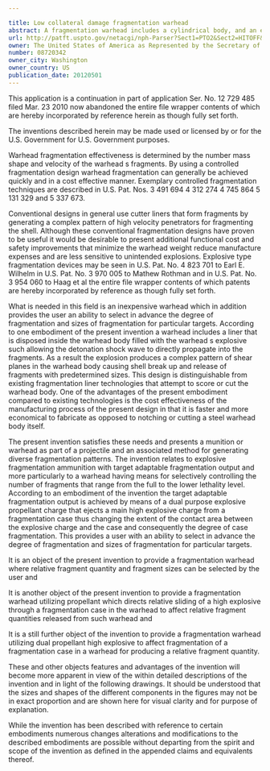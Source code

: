 ```yaml
---

title: Low collateral damage fragmentation warhead
abstract: A fragmentation warhead includes a cylindrical body, and an explosive charge disposed within the innermost part of the warhead body comprised of slidable positionable explosives, their times of detonation controllable by an operator. The apparatus can produce numbers and sizes of fragments ranging from relatively large to relatively small.
url: http://patft.uspto.gov/netacgi/nph-Parser?Sect1=PTO2&Sect2=HITOFF&p=1&u=%2Fnetahtml%2FPTO%2Fsearch-adv.htm&r=1&f=G&l=50&d=PALL&S1=08720342&OS=08720342&RS=08720342
owner: The United States of America as Represented by the Secretary of the Army
number: 08720342
owner_city: Washington
owner_country: US
publication_date: 20120501
---
```

This application is a continuation in part of application Ser. No. 12 729 485 filed Mar. 23 2010 now abandoned the entire file wrapper contents of which are hereby incorporated by reference herein as though fully set forth.

The inventions described herein may be made used or licensed by or for the U.S. Government for U.S. Government purposes.

Warhead fragmentation effectiveness is determined by the number mass shape and velocity of the warhead s fragments. By using a controlled fragmentation design warhead fragmentation can generally be achieved quickly and in a cost effective manner. Exemplary controlled fragmentation techniques are described in U.S. Pat. Nos. 3 491 694 4 312 274 4 745 864 5 131 329 and 5 337 673.

Conventional designs in general use cutter liners that form fragments by generating a complex pattern of high velocity penetrators for fragmenting the shell. Although these conventional fragmentation designs have proven to be useful it would be desirable to present additional functional cost and safety improvements that minimize the warhead weight reduce manufacture expenses and are less sensitive to unintended explosions. Explosive type fragmentation devices may be seen in U.S. Pat. No. 4 823 701 to Earl E. Wilhelm in U.S. Pat. No. 3 970 005 to Mathew Rothman and in U.S. Pat. No. 3 954 060 to Haag et al the entire file wrapper contents of which patents are hereby incorporated by reference as though fully set forth.

What is needed in this field is an inexpensive warhead which in addition provides the user an ability to select in advance the degree of fragmentation and sizes of fragmentation for particular targets. According to one embodiment of the present invention a warhead includes a liner that is disposed inside the warhead body filled with the warhead s explosive such allowing the detonation shock wave to directly propagate into the fragments. As a result the explosion produces a complex pattern of shear planes in the warhead body causing shell break up and release of fragments with predetermined sizes. This design is distinguishable from existing fragmentation liner technologies that attempt to score or cut the warhead body. One of the advantages of the present embodiment compared to existing technologies is the cost effectiveness of the manufacturing process of the present design in that it is faster and more economical to fabricate as opposed to notching or cutting a steel warhead body itself.

The present invention satisfies these needs and presents a munition or warhead as part of a projectile and an associated method for generating diverse fragmentation patterns. The invention relates to explosive fragmentation ammunition with target adaptable fragmentation output and more particularly to a warhead having means for selectively controlling the number of fragments that range from the full to the lower lethality level. According to an embodiment of the invention the target adaptable fragmentation output is achieved by means of a dual purpose explosive propellant charge that ejects a main high explosive charge from a fragmentation case thus changing the extent of the contact area between the explosive charge and the case and consequently the degree of case fragmentation. This provides a user with an ability to select in advance the degree of fragmentation and sizes of fragmentation for particular targets.

It is an object of the present invention to provide a fragmentation warhead where relative fragment quantity and fragment sizes can be selected by the user and 

It is another object of the present invention to provide a fragmentation warhead utilizing propellant which directs relative sliding of a high explosive through a fragmentation case in the warhead to affect relative fragment quantities released from such warhead and 

It is a still further object of the invention to provide a fragmentation warhead utilizing dual propellant high explosive to affect fragmentation of a fragmentation case in a warhead for producing a relative fragment quantity.

These and other objects features and advantages of the invention will become more apparent in view of the within detailed descriptions of the invention and in light of the following drawings. It should be understood that the sizes and shapes of the different components in the figures may not be in exact proportion and are shown here for visual clarity and for purpose of explanation.

While the invention has been described with reference to certain embodiments numerous changes alterations and modifications to the described embodiments are possible without departing from the spirit and scope of the invention as defined in the appended claims and equivalents thereof.

